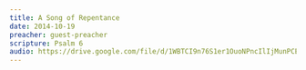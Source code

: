 ```yaml
---
title: A Song of Repentance
date: 2014-10-19
preacher: guest-preacher
scripture: Psalm 6
audio: https://drive.google.com/file/d/1WBTCI9n76S1er1OuoNPncIlIjMunPCED/view
---
```

